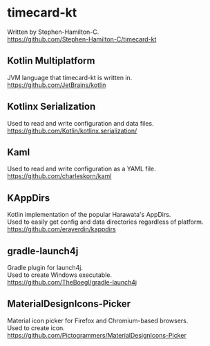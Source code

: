 # timecard-kt
Written by Stephen-Hamilton-C.  
https://github.com/Stephen-Hamilton-C/timecard-kt

## Kotlin Multiplatform
JVM language that timecard-kt is written in.  
https://github.com/JetBrains/kotlin

## Kotlinx Serialization
Used to read and write configuration and data files.  
https://github.com/Kotlin/kotlinx.serialization/

## Kaml
Used to read and write configuration as a YAML file.  
https://github.com/charleskorn/kaml

## KAppDirs
Kotlin implementation of the popular Harawata's AppDirs.  
Used to easily get config and data directories regardless of platform.  
https://github.com/erayerdin/kappdirs

## gradle-launch4j
Gradle plugin for launch4j.  
Used to create Windows executable.  
https://github.com/TheBoegl/gradle-launch4j

## MaterialDesignIcons-Picker
Material icon picker for Firefox and Chromium-based browsers.  
Used to create icon.  
https://github.com/Pictogrammers/MaterialDesignIcons-Picker
